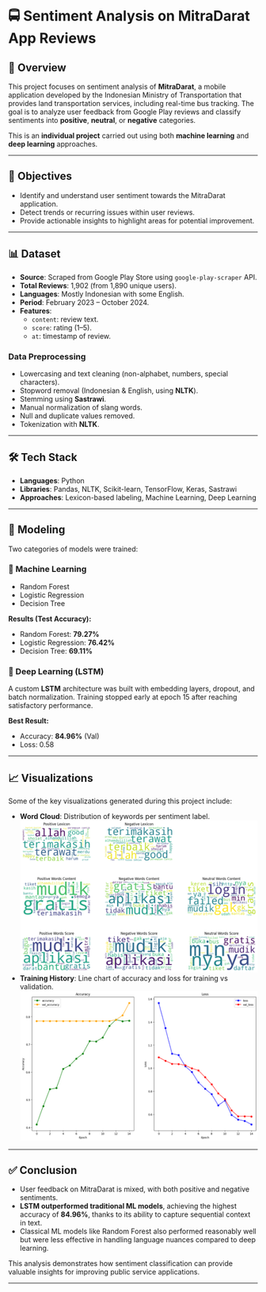 # 🚍 Sentiment Analysis on MitraDarat App Reviews

## 📌 Overview
This project focuses on sentiment analysis of **MitraDarat**, a mobile application developed by the Indonesian Ministry of Transportation that provides land transportation services, including real-time bus tracking. The goal is to analyze user feedback from Google Play reviews and classify sentiments into **positive**, **neutral**, or **negative** categories.

This is an **individual project** carried out using both **machine learning** and **deep learning** approaches.

---

## 🎯 Objectives
- Identify and understand user sentiment towards the MitraDarat application.  
- Detect trends or recurring issues within user reviews.  
- Provide actionable insights to highlight areas for potential improvement.  

---

## 📊 Dataset
- **Source**: Scraped from Google Play Store using `google-play-scraper` API.  
- **Total Reviews**: 1,902 (from 1,890 unique users).  
- **Languages**: Mostly Indonesian with some English.  
- **Period**: February 2023 – October 2024.  
- **Features**:
  - `content`: review text.  
  - `score`: rating (1–5).  
  - `at`: timestamp of review.  

### Data Preprocessing
- Lowercasing and text cleaning (non-alphabet, numbers, special characters).  
- Stopword removal (Indonesian & English, using **NLTK**).  
- Stemming using **Sastrawi**.  
- Manual normalization of slang words.  
- Null and duplicate values removed.  
- Tokenization with **NLTK**.  

---

## 🛠️ Tech Stack
- **Languages**: Python  
- **Libraries**: Pandas, NLTK, Scikit-learn, TensorFlow, Keras, Sastrawi  
- **Approaches**: Lexicon-based labeling, Machine Learning, Deep Learning  

---

## 🤖 Modeling
Two categories of models were trained:  

### 🔹 Machine Learning
- Random Forest  
- Logistic Regression  
- Decision Tree  

**Results (Test Accuracy):**
- Random Forest: **79.27%**  
- Logistic Regression: **76.42%**  
- Decision Tree: **69.11%**  

### 🔹 Deep Learning (LSTM)
A custom **LSTM** architecture was built with embedding layers, dropout, and batch normalization. Training stopped early at epoch 15 after reaching satisfactory performance.

**Best Result:**
- Accuracy: **84.96%** (Val)  
- Loss: 0.58  

---

## 📈 Visualizations
Some of the key visualizations generated during this project include:
- **Word Cloud**: Distribution of keywords per sentiment label.
  ![word cloud image](/img/word_cloud.png "Word Cloud")
- **Training History**: Line chart of accuracy and loss for training vs validation.
  ![model performance image](/img/train_performance.png "Model Performance")

---

## ✅ Conclusion
- User feedback on MitraDarat is mixed, with both positive and negative sentiments.  
- **LSTM outperformed traditional ML models**, achieving the highest accuracy of **84.96%**, thanks to its ability to capture sequential context in text.  
- Classical ML models like Random Forest also performed reasonably well but were less effective in handling language nuances compared to deep learning.  

This analysis demonstrates how sentiment classification can provide valuable insights for improving public service applications.  

---

